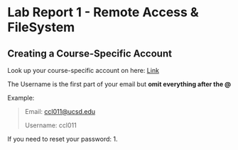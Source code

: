 # **Lab Report 1 - Remote Access & FileSystem**
## **Creating a Course-Specific Account**
Look up your course-specific account on here: 
[Link](https://sdacs.ucsd.edu/~icc/index.php)

The Username is the first part of your email but **omit everything after the @**

Example:
> Email: ccl011@ucsd.edu
> 
> Username: ccl011

If you need to reset your password:
1. 
